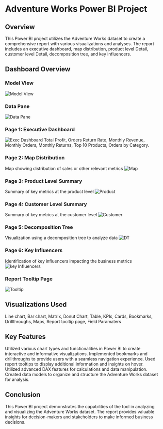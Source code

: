 # Adventure Works Power BI Project
## Overview
This Power BI project utilizes the Adventure Works dataset to create a comprehensive report with various visualizations and analyses. The report includes an executive dashboard, map distribution, product level Detail, customer level Detail, decomposition tree, and key influencers.

## Dashboard Overview
### Model View
![Model View](Adventureworks%20Report_ModelView.png)
### Data Pane
![Data Pane](Adventureworks%20Report_DataPane.png)
### Page 1: Executive Dashboard
![Exec Dashboard](https://github.com/bmsuraj17/AdventureWorks_PowerBI_Project/blob/main/Adventureworks%20Report_1.png)
Total Profit,
Orders Return Rate,
Monthly Revenue,
Monthly Orders,
Monthly Returns,
Top 10 Products,
Orders by Category.
### Page 2: Map Distribution
Map showing distribution of sales or other relevant metrics
![Map](Adventureworks%20Report_2.png)
### Page 3: Product Level Summary
Summary of key metrics at the product level
![Product](Adventureworks%20Report_3.png)
### Page 4: Customer Level Summary
Summary of key metrics at the customer level
![Customer](Adventureworks%20Report_4.png)
### Page 5: Decomposition Tree
Visualization using a decomposition tree to analyze data
![DT](Adventureworks%20Report_6.png)
### Page 6: Key Influencers
Identification of key influencers impacting the business metrics
![key Influencers](Adventureworks%20Report_7.png)
### Report Tooltip Page
![Tooltip](Adventureworks%20Report_5.png)

## Visualizations Used
Line chart,
Bar chart,
Matrix,
Donut Chart,
Table,
KPIs,
Cards,
Bookmarks,
Drillthroughs,
Maps,
Report tooltip page,
Field Paramaters

## Key Features
Utilized various chart types and functionalities in Power BI to create interactive and informative visualizations.
Implemented bookmarks and drillthroughs to provide users with a seamless navigation experience.
Used report tooltips to display additional information and insights on hover.
Utilized advanced DAX features for calculations and data manipulation.
Created data models to organize and structure the Adventure Works dataset for analysis.

## Conclusion
This Power BI project demonstrates the capabilities of the tool in analyzing and visualizing the Adventure Works dataset. The report provides valuable insights for decision-makers and stakeholders to make informed business decisions.
